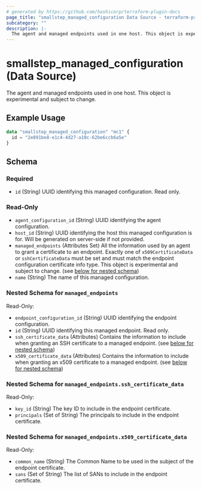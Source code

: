 ```yaml
---
# generated by https://github.com/hashicorp/terraform-plugin-docs
page_title: "smallstep_managed_configuration Data Source - terraform-provider-smallstep"
subcategory: ""
description: |-
  The agent and managed endpoints used in one host. This object is experimental and subject to change.
---
```


# smallstep_managed_configuration (Data Source)

The agent and managed endpoints used in one host. This object is experimental and subject to change.

## Example Usage

```terraform
data "smallstep_managed_configuration" "mc1" {
  id = "2e891be8-e1c4-4d27-a10c-62be6ccb6a5e"
}
```

<!-- schema generated by tfplugindocs -->
## Schema

### Required

- `id` (String) UUID identifying this managed configuration. Read only.

### Read-Only

- `agent_configuration_id` (String) UUID identifying the agent configuration.
- `host_id` (String) UUID identifying the host this managed configuration is for. Will be generated on server-side if not provided.
- `managed_endpoints` (Attributes Set) All the information used by an agent to grant a certificate to an endpoint. Exactly one of `x509CertificateData` or `sshCertificateData` must be set and must match the endpoint configuration certificate info type. This object is experimental and subject to change. (see [below for nested schema](#nestedatt--managed_endpoints))
- `name` (String) The name of this managed configuration.

<a id="nestedatt--managed_endpoints"></a>
### Nested Schema for `managed_endpoints`

Read-Only:

- `endpoint_configuration_id` (String) UUID identifying the endpoint configuration.
- `id` (String) UUID identifying this managed endpoint. Read only.
- `ssh_certificate_data` (Attributes) Contains the information to include when granting an SSH certificate to a managed endpoint. (see [below for nested schema](#nestedatt--managed_endpoints--ssh_certificate_data))
- `x509_certificate_data` (Attributes) Contains the information to include when granting an x509 certificate to a managed endpoint. (see [below for nested schema](#nestedatt--managed_endpoints--x509_certificate_data))

<a id="nestedatt--managed_endpoints--ssh_certificate_data"></a>
### Nested Schema for `managed_endpoints.ssh_certificate_data`

Read-Only:

- `key_id` (String) The key ID to include in the endpoint certificate.
- `principals` (Set of String) The principals to include in the endpoint certificate.


<a id="nestedatt--managed_endpoints--x509_certificate_data"></a>
### Nested Schema for `managed_endpoints.x509_certificate_data`

Read-Only:

- `common_name` (String) The Common Name to be used in the subject of the endpoint certificate.
- `sans` (Set of String) The list of SANs to include in the endpoint certificate.


